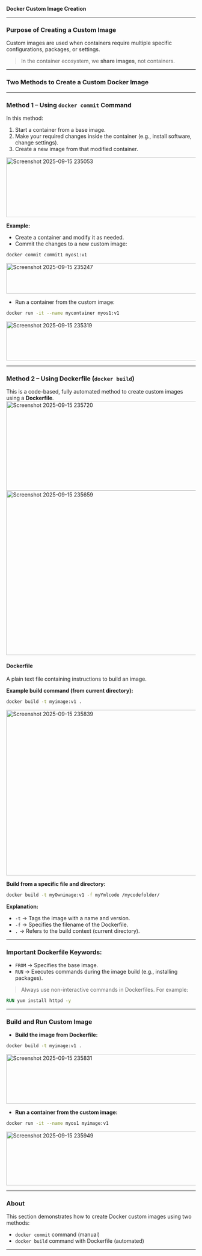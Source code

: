 **Docker Custom Image Creation**

---

### **Purpose of Creating a Custom Image**

Custom images are used when containers require multiple specific configurations, packages, or settings.

> In the container ecosystem, we **share images**, not containers.

---

### **Two Methods to Create a Custom Docker Image**

---

### **Method 1 – Using `docker commit` Command**

In this method:

1. Start a container from a base image.
2. Make your required changes inside the container (e.g., install software, change settings).
3. Create a new image from that modified container.
<img width="725" height="159" alt="Screenshot 2025-09-15 235053" src="https://github.com/user-attachments/assets/3340716c-4934-4789-9cd0-5f99d4da7c93" />

**Example:**

* Create a container and modify it as needed.
* Commit the changes to a new custom image:

```bash
docker commit commit1 myos1:v1
```
<img width="988" height="81" alt="Screenshot 2025-09-15 235247" src="https://github.com/user-attachments/assets/8241d6d2-2fb8-4a84-9ce1-fed1af725d5d" />

* Run a container from the custom image:

```bash
docker run -it --name mycontainer myos1:v1
```
<img width="887" height="104" alt="Screenshot 2025-09-15 235319" src="https://github.com/user-attachments/assets/89a20dd1-81ce-4ffd-8afc-109bf3e6b688" />

---

### **Method 2 – Using Dockerfile (`docker build`)**

This is a code-based, fully automated method to create custom images using a **Dockerfile**.
<img width="642" height="238" alt="Screenshot 2025-09-15 235720" src="https://github.com/user-attachments/assets/dcee6932-9cb0-40b1-adb9-7a8f198b7022" />
<img width="539" height="437" alt="Screenshot 2025-09-15 235659" src="https://github.com/user-attachments/assets/a69befcf-903c-4fd6-abe9-d2a8797eaa80" />

#### **Dockerfile**

A plain text file containing instructions to build an image.

**Example build command (from current directory):**

```bash
docker build -t myimage:v1 .
```
<img width="1165" height="440" alt="Screenshot 2025-09-15 235839" src="https://github.com/user-attachments/assets/7e4631ba-b225-4d29-b7b9-52e9373ce8bb" />


**Build from a specific file and directory:**

```bash
docker build -t myOwnimage:v1 -f myYmlcode /mycodefolder/
```

**Explanation:**

* `-t` → Tags the image with a name and version.
* `-f` → Specifies the filename of the Dockerfile.
* `.` → Refers to the build context (current directory).

---

### **Important Dockerfile Keywords:**

* `FROM` → Specifies the base image.
* `RUN` → Executes commands during the image build (e.g., installing packages).

> Always use non-interactive commands in Dockerfiles. For example:

```Dockerfile
RUN yum install httpd -y
```

---

### **Build and Run Custom Image**

* **Build the image from Dockerfile:**

```bash
docker build -t myimage:v1 .
```
<img width="790" height="132" alt="Screenshot 2025-09-15 235831" src="https://github.com/user-attachments/assets/5eb8316d-4d9f-4973-a632-5bc65ceab29f" />

* **Run a container from the custom image:**

```bash
docker run -it --name myos1 myimage:v1
```
<img width="1679" height="143" alt="Screenshot 2025-09-15 235949" src="https://github.com/user-attachments/assets/99b03dfc-3d3a-49f9-ab14-c577e39072c5" />


---

### **About**

This section demonstrates how to create Docker custom images using two methods:

* `docker commit` command (manual)
* `docker build` command with Dockerfile (automated)

---

